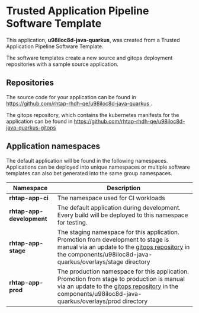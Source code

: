 # Trusted Application Pipeline Software Template

This application, **u98iloc8d-java-quarkus**, was created from a Trusted Application Pipeline Software Template.

The software templates create a new source and gitops deployment repositories with a sample source application. 

## Repositories

The source code for your application can be found in [https://github.com/rhtap-rhdh-qe/u98iloc8d-java-quarkus ](https://github.com/rhtap-rhdh-qe/u98iloc8d-java-quarkus ).
 
The gitops repository, which contains the kubernetes manifests for the application can be found in 
[https://github.com/rhtap-rhdh-qe/u98iloc8d-java-quarkus-gitops ](https://github.com/rhtap-rhdh-qe/u98iloc8d-java-quarkus-gitops ) 

## Application namespaces 

The default application will be found in the following namespaces. Applications can be deployed into unique namespaces or multiple software templates can also bet generated into the same group namespaces.  

|  Namespace   |  Description   |  
| -------- | -------- |
| **rhtap-app-ci** | The namespace used for CI workloads |
| **rhtap-app-development** | The default application during development. Every build will be deployed to this namespace for testing. |
| **rhtap-app-stage** | The staging namespace for this application. Promotion from development to stage is manual via an update to the [gitops repository](https://github.com/rhtap-rhdh-qe/u98iloc8d-java-quarkus-gitops ) in the components/u98iloc8d-java-quarkus/overlays/stage directory |
| **rhtap-app-prod** | The production namespace for this application. Promotion from stage to production is manual via an update to the [gitops repository](https://github.com/rhtap-rhdh-qe/u98iloc8d-java-quarkus-gitops ) in the components/u98iloc8d-java-quarkus/overlays/prod directory |